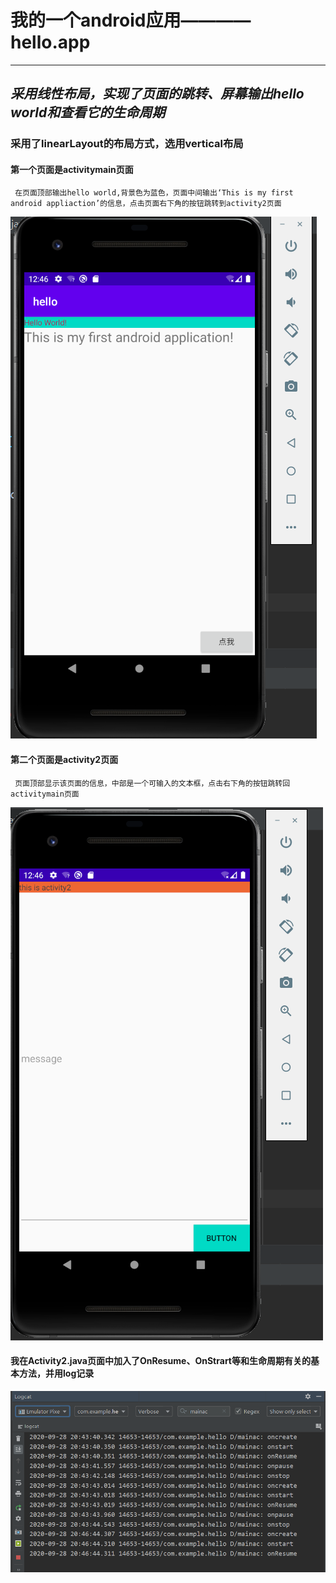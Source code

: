 # 我的一个android应用————hello.app
---
## ***采用线性布局，实现了页面的跳转、屏幕输出hello world和查看它的生命周期***
### 采用了linearLayout的布局方式，选用vertical布局
#### 第一个页面是activitymain页面
     在页面顶部输出hello world,背景色为蓝色，页面中间输出‘This is my first android appliaction’的信息，点击页面右下角的按钮跳转到activity2页面
![image_01](https://github.com/Saberalter123/gitproject/blob/master/images/img_01.PNG)
#### 第二个页面是activity2页面
     页面顶部显示该页面的信息，中部是一个可输入的文本框，点击右下角的按钮跳转回activitymain页面
![image_02](https://github.com/Saberalter123/gitproject/blob/master/images/img_02.PNG)
#### 我在Activity2.java页面中加入了OnResume、OnStrart等和生命周期有关的基本方法，并用log记录
![image_02](https://github.com/Saberalter123/gitproject/blob/master/images/img_03.PNG)
